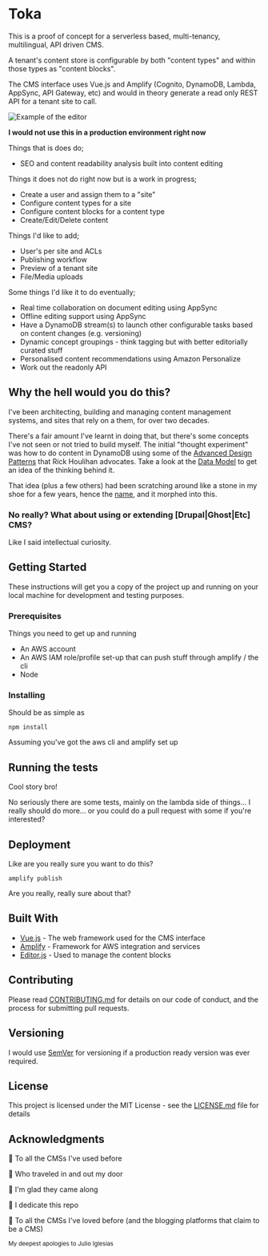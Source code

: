 # Toka
This is a proof of concept for a serverless based, multi-tenancy, multilingual, API driven CMS.

A tenant's content store is configurable by both "content types" and within those types as "content blocks".

The CMS interface uses Vue.js and Amplify (Cognito, DynamoDB, Lambda, AppSync, API Gateway, etc) and would in theory generate a read only REST API for a tenant site to call.

![Example of the editor](example/basic-editing.gif)

**I would not use this in a production environment right now**

Things that is does do;
 * SEO and content readability analysis built into content editing

Things it does not do right now but is a work in progress;
 * Create a user and assign them to a "site"
 * Configure content types for a site
 * Configure content blocks for a content type
 * Create/Edit/Delete content

Things I'd like to add;
 * User's per site and ACLs
 * Publishing workflow
 * Preview of a tenant site
 * File/Media uploads

Some things I'd like it to do eventually;
 * Real time collaboration on document editing using AppSync
 * Offline editing support using AppSync
 * Have a DynamoDB stream(s) to launch other configurable tasks based on content changes (e.g. versioning)
 * Dynamic concept groupings - think tagging but with better editorially curated stuff
 * Personalised content recommendations using Amazon Personalize
 * Work out the readonly API


## Why the hell would you do this?
I've been architecting, building and managing content management systems, and sites that rely on a them, for over two decades.

There's a fair amount I've learnt in doing that, but there's some concepts I've not seen or not tried to build myself. The initial "thought experiment" was how to do content in DynamoDB using some of the [Advanced Design Patterns](https://www.youtube.com/watch?v=HaEPXoXVf2k) that Rick Houlihan advocates. Take a look at the [Data Model](https://github.com/mcvicar/toka/wiki/Data-Model) to get an idea of the thinking behind it.

That idea (plus a few others) had been scratching around like a stone in my shoe for a few years, hence the [name](https://maoridictionary.co.nz/search?idiom=&phrase=&proverb=&loan=&histLoanWords=&keywords=toka), and it morphed into this.

### No really? What about using or extending [Drupal|Ghost|Etc] CMS?
Like I said intellectual curiosity.

## Getting Started

These instructions will get you a copy of the project up and running on your local machine for development and testing purposes.

### Prerequisites

Things you need to get up and running

* An AWS account
* An AWS IAM role/profile set-up that can push stuff through amplify / the cli
* Node

### Installing

Should be as simple as

```
npm install
```

Assuming you've got the aws cli and amplify set up


## Running the tests

Cool story bro!

No seriously there are some tests, mainly on the lambda side of things... I really should do more... or you could do a pull request with some if you're interested?

## Deployment
Like are you really sure you want to do this?
```
amplify publish
```
Are you really, really sure about that?

## Built With

* [Vue.js](https://vuejs.org/) - The web framework used for the CMS interface
* [Amplify](https://github.com/aws-amplify/amplify-js) - Framework for AWS integration and services
* [Editor.js](https://github.com/codex-team/editor.js) - Used to manage the content blocks

## Contributing

Please read [CONTRIBUTING.md](CONTRIBUTING.md) for details on our code of conduct, and the process for submitting pull requests.

## Versioning

I would use [SemVer](http://semver.org/) for versioning if a production ready version was ever required.

## License

This project is licensed under the MIT License - see the [LICENSE.md](LICENSE.md) file for details

## Acknowledgments

🎵 To all the CMSs I've used before

🎵 Who traveled in and out my door

🎵 I'm glad they came along

🎵 I dedicate this repo

🎵 To all the CMSs I've loved before (and the blogging platforms that claim to be a CMS)

<small>My deepest apologies to Julio Iglesias</small>
